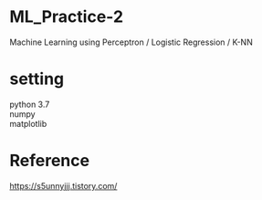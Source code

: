 # ML_Practice-2
Machine Learning using Perceptron / Logistic Regression / K-NN

# setting
python 3.7  
numpy  
matplotlib  

# Reference  
https://s5unnyjjj.tistory.com/
